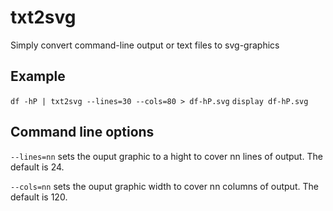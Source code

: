 # txt2svg
Simply convert command-line output or text files to svg-graphics

## Example

`df -hP | txt2svg --lines=30 --cols=80 > df-hP.svg`
`display df-hP.svg`

## Command line options

`--lines=nn` sets the ouput graphic to a hight to cover nn lines of output. The default is 24.

`--cols=nn` sets the ouput graphic width to cover nn columns of output. The default is 120.
